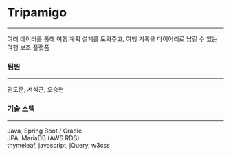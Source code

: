 # Tripamigo
---
여러 데이터를 통해 여행 계획 설계를 도와주고, 여행 기록을 다이어리로 남길 수 있는 여행 보조 플랫폼
  
  
### 팀원
---
권도훈, 서석근, 오승현
  
  
### 기술 스텍
---
Java, Spring Boot / Gradle  
JPA, MariaDB (AWS RDS)  
thymeleaf, javascript, jQuery, w3css  
